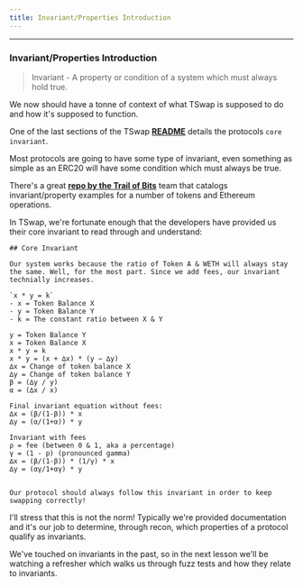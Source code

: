 ```yaml
---
title: Invariant/Properties Introduction
---
```


---

### Invariant/Properties Introduction

> Invariant - A property or condition of a system which must always hold true.

We now should have a tonne of context of what TSwap is supposed to do and how it's supposed to function.

One of the last sections of the TSwap [**README**](https://github.com/Cyfrin/5-t-swap-audit/blob/main/README.md) details the protocols `core invariant`.

Most protocols are going to have some type of invariant, even something as simple as an ERC20 will have some condition which must always be true.

There's a great [**repo by the Trail of Bits**](https://github.com/crytic/properties) team that catalogs invariant/property examples for a number of tokens and Ethereum operations.

In TSwap, we're fortunate enough that the developers have provided us their core invariant to read through and understand:

```
## Core Invariant

Our system works because the ratio of Token A & WETH will always stay the same. Well, for the most part. Since we add fees, our invariant technially increases.

`x * y = k`
- x = Token Balance X
- y = Token Balance Y
- k = The constant ratio between X & Y

y = Token Balance Y
x = Token Balance X
x * y = k
x * y = (x + ∆x) * (y − ∆y)
∆x = Change of token balance X
∆y = Change of token balance Y
β = (∆y / y)
α = (∆x / x)

Final invariant equation without fees:
∆x = (β/(1-β)) * x
∆y = (α/(1+α)) * y

Invariant with fees
ρ = fee (between 0 & 1, aka a percentage)
γ = (1 - p) (pronounced gamma)
∆x = (β/(1-β)) * (1/γ) * x
∆y = (αγ/1+αγ) * y


Our protocol should always follow this invariant in order to keep swapping correctly!
```

I'll stress that this is not the norm! Typically we're provided documentation and it's our job to determine, through recon, which properties of a protocol qualify as invariants.

We've touched on invariants in the past, so in the next lesson we'll be watching a refresher which walks us through fuzz tests and how they relate to invariants.
